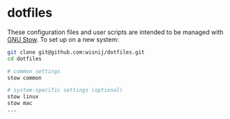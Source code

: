 # dotfiles

These configuration files and user scripts are intended to be managed with
[GNU Stow](https://www.gnu.org/software/stow/).  To set up on a new system:

```bash
git clone git@github.com:wisnij/dotfiles.git
cd dotfiles

# common settings
stow common

# system-specific settings (optional)
stow linux
stow mac
...
```
